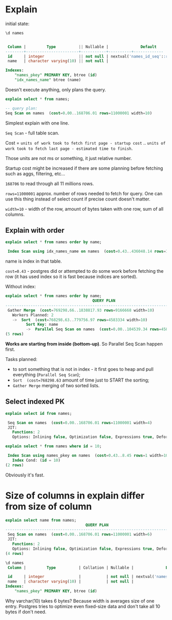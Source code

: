 # Explain

initial state:

```sql
\d names


 Column |         Type          || Nullable |              Default              
--------+-----------------------+-----------+----------+-------------
 id     | integer               || not null | nextval('names_id_seq'::regclass)
 name   | character varying(10) || not null | 

Indexes:
    "names_pkey" PRIMARY KEY, btree (id)
    "idx_names_name" btree (name)
```



Doesn't execute anything, only plans the query.

```sql
explain select * from names;

-- query plan: 
Seq Scan on names  (cost=0.00..168706.01 rows=11000001 width=10)
```

Simplest explain with one line.

`Seq Scan` - full table scan.

Cost = `units of work took to fetch first page - startup cost` .. `units of work took to fetch last page - estimated time to finish`.

Those units are not ms or something, it just relative number.

Startup cost might be increased if there are some planning before fetching such as  aggs, filtering, etc...

`168706` to read through all 11 millions rows.

`rows=11000001` approx. number of rows needed to fetch for query. One can use this thing instead of select count if precise count doesn't matter.

`width=10` - width of the row, amount of bytes taken with one row, sum of all columns.


## Explain with order

```sql
explain select * from names order by name;

 Index Scan using idx_names_name on names  (cost=0.43..436048.14 rows=11000001 width=10)
```

name is index in that table. 

`cost=0.43` - postgres did or attempted to do some work before fetching the row (it has used index so it is fast because indices are sorted).


Without index:

```sql
explain select * from names order by name;
                                      QUERY PLAN                                      
--------------------------------------------------------------------------------------
 Gather Merge  (cost=769298.66..1838817.93 rows=9166668 width=10)
   Workers Planned: 2
   ->  Sort  (cost=768298.63..779756.97 rows=4583334 width=10)
         Sort Key: name
         ->  Parallel Seq Scan on names  (cost=0.00..104539.34 rows=4583334 width=10)
(5 rows)
```

**Works are starting from inside (bottom-up)**. So Parallel Seq Scan happen first.

Tasks planned:
* to sort something that is not in index - it first goes to heap and pull everything (`Parallel Seq Scan`);
* `Sort  (cost=768298.63` amount of time just to START the sorting;
* `Gather Merge` merging of two sorted lists.

## Select indexed PK

```sql
explain select id from names;

 Seq Scan on names  (cost=0.00..168706.01 rows=11000001 width=4)
 JIT:
   Functions: 2
   Options: Inlining false, Optimization false, Expressions true, Deforming true
```

```sql
explain select * from names where id = 10;

 Index Scan using names_pkey on names  (cost=0.43..8.45 rows=1 width=10)
   Index Cond: (id = 10)
(2 rows)
```

Obviously it's fast.


# Size of columns in explain differ from size of column


```sql
explain select name from names;
                                   QUERY PLAN                                    
---------------------------------------------------------------------------------
 Seq Scan on names  (cost=0.00..168706.01 rows=11000001 width=6)
 JIT:
   Functions: 2
   Options: Inlining false, Optimization false, Expressions true, Deforming true
(4 rows)

\d names
 Column |         Type          | Collation | Nullable |              Default              

 id     | integer               |           | not null | nextval('names_id_seq'::regclass)
 name   | character varying(10) |           | not null | 
Indexes:
    "names_pkey" PRIMARY KEY, btree (id)
```

Why varchar(10) takes 6 bytes? Because width is averages size of one entry. Postgres tries to optimize even fixed-size data and don't take all 10 bytes if don't need.


